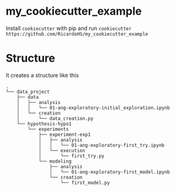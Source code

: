 # my_cookiecutter_example
Install `cookiecutter` with pip and run `cookiecutter https://github.com/RicardoHS/my_cookiecutter_example`

# Structure
It creates a structure like this
```
.
└── data_project
    ├── data
    │   ├── analysis
    │   │   └── 01-ang-exploratory-initial_exploration.ipynb
    │   └── creation
    │       └── data_creation.py
    └── hypothesis-hypo1
        └── experiments
            ├── experiment-exp1
            │   ├── analysis
            │   │   └── 01-ang-exploratory-first_try.ipynb
            │   └── execution
            │       └── first_try.py
            └── modeling
                ├── analysis
                │   └── 01-ang-exploratory-first_model.ipynb
                └── creation
                    └── first_model.py
```
